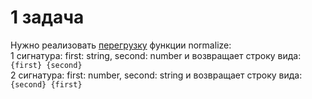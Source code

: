# 1 задача
Нужно реализовать [перегрузку](https://www.tutorialsteacher.com/typescript/function-overloading) функции normalize: <br>
1 cигнатура: first: string, second: number и возвращает строку вида: `{first} {second}` <br>
2 сигнатура: first: number, second: string и возвращает строку вида: `{second} {first}` <br>
